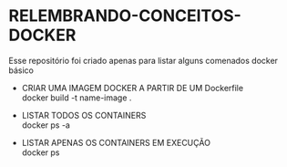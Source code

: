 # RELEMBRANDO-CONCEITOS-DOCKER
Esse repositório foi criado apenas para listar alguns comenados docker básico

- CRIAR UMA IMAGEM DOCKER A PARTIR DE UM Dockerfile </br>
   docker build -t name-image . </br>

- LISTAR TODOS OS CONTAINERS  </br>
   docker ps -a </br>

- LISTAR APENAS OS CONTAINERS EM EXECUÇÃO </br>
   docker ps </br>

